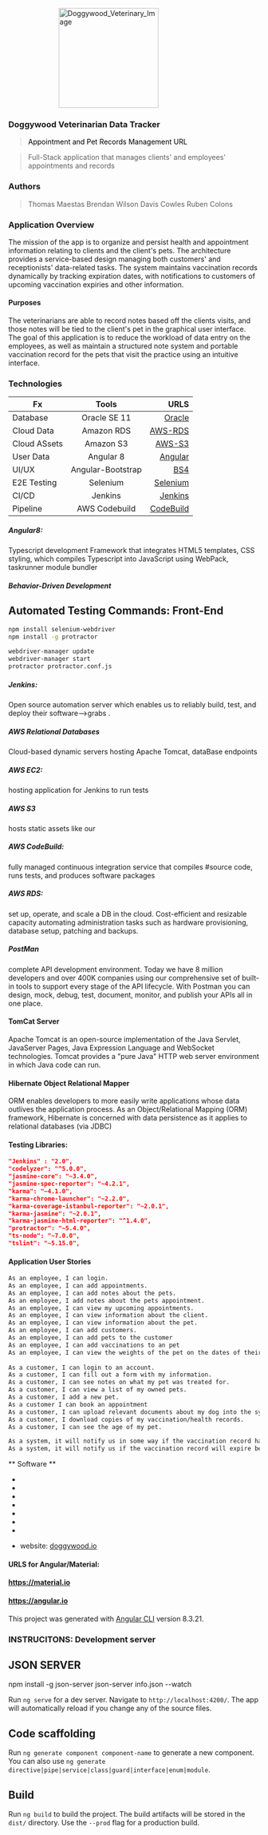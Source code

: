 <a style="margin-left:20%;" href="http://doggywood.s3-website-us-east-1.amazonaws.com
">
<img width="200" src="https://doggywood.s3.amazonaws.com/assets/style6.png" title="Doggywood_Veterinary_App" alt="Doggywood_Veterinary_Image"></a>

### Doggywood Veterinarian Data Tracker 
> <a style="text-decoration:none;color:black;" href="http://doggywood.s3-website-us-east-1.amazonaws.com">Appointment and Pet Records Management URL</a>

> Full-Stack application that manages clients' and employees' appointments and records
 
### Authors
> Thomas Maestas
> Brendan Wilson
> Davis Cowles
> Ruben Colons

### Application Overview
The mission of the app is to organize and persist health and appointment information relating to clients and the client's pets. The architecture provides a service-based design managing both customers' and receptionists' data-related tasks. The system maintains vaccination records dynamically by tracking expiration dates, with notifications to customers of upcoming vaccination expiries and other information. 

#### Purposes
The veterinarians are able to record notes based off the clients visits, and those notes will be tied to the client's pet in the graphical user interface. The goal of this application is to reduce the workload of data entry on the employees, as well as maintain a structured note system and portable vaccination record for the pets that visit the practice using an intuitive interface.

### Technologies 
| Fx | Tools | URLS |
|-----------------|:-----------------:|---------:|
| Database | Oracle SE 11 | [Oracle]  | 
| Cloud Data | Amazon RDS |  [AWS-RDS] | 
| Cloud ASsets | Amazon S3 |  [AWS-S3]  |
| User Data | Angular 8 |  [Angular]  |
| UI/UX | Angular-Bootstrap |  [BS4] |
| E2E Testing | Selenium | [Selenium] |
| CI/CD | Jenkins | [Jenkins] |
| Pipeline | AWS Codebuild | [CodeBuild] |
   
##### Angular8: 
Typescript development Framework that integrates HTML5 templates, CSS styling, which compiles Typescript into JavaScript using WebPack, taskrunner module bundler
##### Behavior-Driven Development

## Automated Testing Commands: Front-End
```sh
npm install selenium-webdriver
npm install -g protractor
  
webdriver-manager update
webdriver-manager start
protractor protractor.conf.js
```
##### Jenkins:  
Open source automation server which enables us to reliably build, test, and deploy their software-->grabs .
#####  AWS Relational Databases
Cloud-based dynamic servers hosting Apache Tomcat, dataBase endpoints
##### AWS EC2:  
hosting application for Jenkins to run tests
##### AWS S3  
hosts static assets like our 
##### AWS CodeBuild:  
fully managed continuous integration service that compiles #source code, runs tests, and produces software packages 
##### AWS RDS:  
set up, operate, and scale a DB in the cloud. Cost-efficient and resizable capacity automating administration tasks such as hardware provisioning, database setup, patching and backups. 
##### PostMan
complete API development environment. Today we have 8 million developers and over 400K companies using our comprehensive set of built-in tools to support every stage of the API lifecycle. With Postman you can design, mock, debug, test, document, monitor, and publish your APIs all in one place.
#### TomCat Server
Apache Tomcat is an open-source implementation of the Java Servlet, JavaServer Pages, Java Expression Language and WebSocket technologies. Tomcat provides a "pure Java" HTTP web server environment in which Java code can run.
#### Hibernate Object Relational Mapper
ORM enables developers to more easily write applications whose data outlives the application process. As an Object/Relational Mapping (ORM) framework, Hibernate is concerned with data persistence as it applies to relational databases (via JDBC)
#### Testing Libraries:
```json
"Jenkins" : "2.0",
"codelyzer": "^5.0.0",
"jasmine-core": "~3.4.0",
"jasmine-spec-reporter": "~4.2.1",
"karma": "~4.1.0",
"karma-chrome-launcher": "~2.2.0",
"karma-coverage-istanbul-reporter": "~2.0.1",
"karma-jasmine": "~2.0.1",
"karma-jasmine-html-reporter": "^1.4.0",
"protractor": "~5.4.0",
"ts-node": "~7.0.0",
"tslint": "~5.15.0",
```
#### Application User Stories
```sh 
As an employee, I can login.
As an employee, I can add appointments.
As an employee, I can add notes about the pets.
As an employee, I add notes about the pets appointment.
As an employee, I can view my upcoming appointments.
As an employee, I can view information about the client.
As an employee, I can view information about the pet.
As an employee, I can add customers.
As an employee, I can add pets to the customer
As an employee, I can add vaccinations to an pet
As an employee, I can view the weights of the pet on the dates of their appointment.
 
As a customer, I can login to an account.
As a customer, I can fill out a form with my information.
As a customer, I can see notes on what my pet was treated for.
As a customer, I can view a list of my owned pets.
As a customer, I add a new pet.
As a customer I can book an appointment    
As a customer, I can upload relevant documents about my dog into the system.
As a customer, I download copies of my vaccination/health records.
As a customer, I can see the age of my pet. 

As a system, it will notify us in some way if the vaccination record has expired.
As a system, it will notify us if the vaccination record will expire before the scheduled visit.
```
 
** Software **

* [Oracle]: <https://www.oracle.com/database/technologies/112010-win64soft.html>
* [AWS-RDS]: <https://aws.amazon.com/rds/>
* [AWS-S3]: <https://aws.amazon.com/s3/>
* [Angular]: <https://angular.io/>
* [BS4]: <https://numpy.org/>
* [Selenium]: <https://selenium.dev/documentation/en/>
* [Jenkins]: <https://jenkins.io/> 
* [CodeBuild]:<https://aws.amazon.com/codebuild/> 
   
  website: [doggywood.io](http://doggywood.s3-website-us-east-1.amazonaws.com/t)
 

#### URLS for Angular/Material:
#### https://material.io
#### https://angular.io 
This project was generated with [Angular CLI](https://github.com/angular/angular-cli) version 8.3.21. 


### INSTRUCITONS:  Development server
 
## JSON SERVER
npm install -g json-server
json-server info.json --watch

 
Run `ng serve` for a dev server. Navigate to `http://localhost:4200/`. The app will automatically reload if you change any of the source files.

## Code scaffolding

Run `ng generate component component-name` to generate a new component. You can also use `ng generate directive|pipe|service|class|guard|interface|enum|module`.

## Build

Run `ng build` to build the project. The build artifacts will be stored in the `dist/` directory. Use the `--prod` flag for a production build.

 
